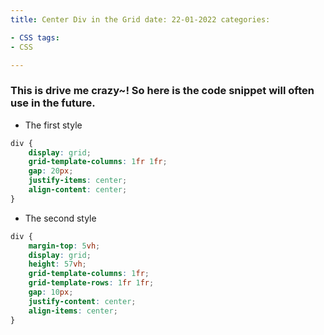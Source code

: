 ```yaml
---
title: Center Div in the Grid date: 22-01-2022 categories:

- CSS tags:
- CSS

---
```


### This is drive me crazy~! So here is the code snippet will often use in the future.

- The first style

```css
div {
    display: grid;
    grid-template-columns: 1fr 1fr;
    gap: 20px;
    justify-items: center;
    align-content: center;
}

```

- The second style
```css
div {
    margin-top: 5vh;
    display: grid;
    height: 57vh;
    grid-template-columns: 1fr;
    grid-template-rows: 1fr 1fr;
    gap: 10px;
    justify-content: center;
    align-items: center;
}
```